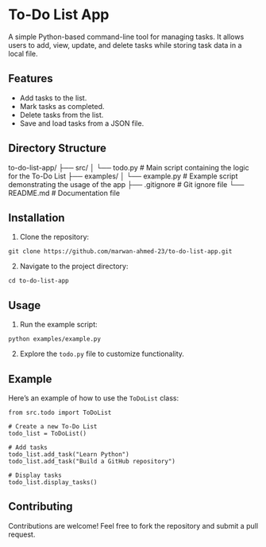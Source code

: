 # To-Do List App

A simple Python-based command-line tool for managing tasks. It allows users to add, view, update, and delete tasks while storing task data in a local file.

## Features
- Add tasks to the list.
- Mark tasks as completed.
- Delete tasks from the list.
- Save and load tasks from a JSON file.

## Directory Structure

to-do-list-app/
├── src/
│   └── todo.py          # Main script containing the logic for the To-Do List
├── examples/
│   └── example.py       # Example script demonstrating the usage of the app
├── .gitignore           # Git ignore file
└── README.md            # Documentation file


## Installation

1. Clone the repository:

```
git clone https://github.com/marwan-ahmed-23/to-do-list-app.git
```

2. Navigate to the project directory:

```
cd to-do-list-app
```

## Usage

1. Run the example script:

```
python examples/example.py
```

2. Explore the `todo.py` file to customize functionality.

## Example

Here’s an example of how to use the `ToDoList` class:

```
from src.todo import ToDoList

# Create a new To-Do List
todo_list = ToDoList()

# Add tasks
todo_list.add_task("Learn Python")
todo_list.add_task("Build a GitHub repository")

# Display tasks
todo_list.display_tasks()
```

## Contributing

Contributions are welcome! Feel free to fork the repository and submit a pull request.


